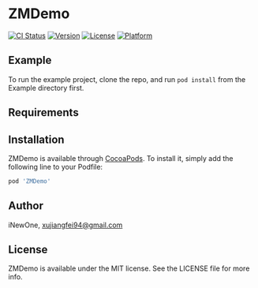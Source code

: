 # ZMDemo

[![CI Status](https://img.shields.io/travis/iNewOne/ZMDemo.svg?style=flat)](https://travis-ci.org/iNewOne/ZMDemo)
[![Version](https://img.shields.io/cocoapods/v/ZMDemo.svg?style=flat)](https://cocoapods.org/pods/ZMDemo)
[![License](https://img.shields.io/cocoapods/l/ZMDemo.svg?style=flat)](https://cocoapods.org/pods/ZMDemo)
[![Platform](https://img.shields.io/cocoapods/p/ZMDemo.svg?style=flat)](https://cocoapods.org/pods/ZMDemo)

## Example

To run the example project, clone the repo, and run `pod install` from the Example directory first.

## Requirements

## Installation

ZMDemo is available through [CocoaPods](https://cocoapods.org). To install
it, simply add the following line to your Podfile:

```ruby
pod 'ZMDemo'
```

## Author

iNewOne, xujiangfei94@gmail.com

## License

ZMDemo is available under the MIT license. See the LICENSE file for more info.
